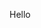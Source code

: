 Hello

<!---
vpenders/vpenders is a ✨ special ✨ repository because its `README.md` (this file) appears on your GitHub profile.
You can click the Preview link to take a look at your changes.
--->
